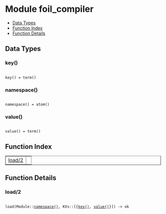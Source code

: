 

# Module foil_compiler #
* [Data Types](#types)
* [Function Index](#index)
* [Function Details](#functions)

<a name="types"></a>

## Data Types ##




### <a name="type-key">key()</a> ###


<pre><code>
key() = term()
</code></pre>




### <a name="type-namespace">namespace()</a> ###


<pre><code>
namespace() = atom()
</code></pre>




### <a name="type-value">value()</a> ###


<pre><code>
value() = term()
</code></pre>

<a name="index"></a>

## Function Index ##


<table width="100%" border="1" cellspacing="0" cellpadding="2" summary="function index"><tr><td valign="top"><a href="#load-2">load/2</a></td><td></td></tr></table>


<a name="functions"></a>

## Function Details ##

<a name="load-2"></a>

### load/2 ###

<pre><code>
load(Module::<a href="#type-namespace">namespace()</a>, KVs::[{<a href="#type-key">key()</a>, <a href="#type-value">value()</a>}]) -&gt; ok
</code></pre>
<br />


